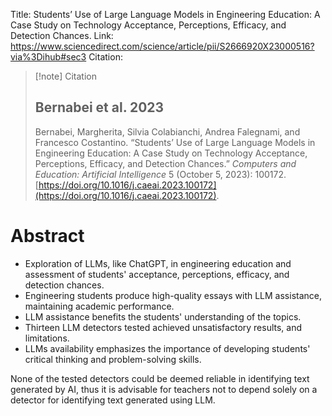 Title: Students’ Use of Large Language Models in Engineering Education: A Case Study on Technology Acceptance, Perceptions, Efficacy, and Detection Chances.
Link: https://www.sciencedirect.com/science/article/pii/S2666920X23000516?via%3Dihub#sec3
Citation:
> [!note] Citation
> ## Bernabei et al. 2023
> Bernabei, Margherita, Silvia Colabianchi, Andrea Falegnami, and Francesco Costantino. “Students’ Use of Large Language Models in Engineering Education: A Case Study on Technology Acceptance, Perceptions, Efficacy, and Detection Chances.” _Computers and Education: Artificial Intelligence_ 5 (October 5, 2023): 100172. [https://doi.org/10.1016/j.caeai.2023.100172](https://doi.org/10.1016/j.caeai.2023.100172).

# Abstract
- Exploration of LLMs, like ChatGPT, in engineering education and assessment of students' acceptance, perceptions, efficacy, and detection chances.
- Engineering students produce high-quality essays with LLM assistance, maintaining academic performance.
- LLM assistance benefits the students' understanding of the topics.
- Thirteen LLM detectors tested achieved unsatisfactory results, and limitations.
- LLMs availability emphasizes the importance of developing students' critical thinking and problem-solving skills.

None of the tested detectors could be deemed reliable in identifying text generated by AI, thus it is advisable for teachers not to depend solely on a detector for identifying text generated using LLM.
